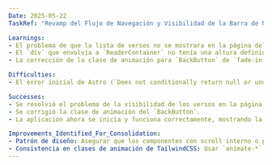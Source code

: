 ```yaml
---
Date: 2025-05-22
TaskRef: "Revamp del Flujo de Navegación y Visibilidad de la Barra de Navegación - Versos no visibles en Reader Page"

Learnings:
- El problema de que la lista de versos no se mostrara en la página del lector se debió a un problema de altura en el contenedor del componente `ReaderContainer` en `src/pages/reader/[surahId].astro`.
- El `div` que envolvía a `ReaderContainer` no tenía una altura definida (`h-full`), lo que impedía que `ReaderContainer` (que usa `h-full` y posicionamiento absoluto interno para el scroll) se expandiera correctamente.
- La corrección de la clase de animación para `BackButton` de `fade-in delay-100` a `animate-fade-in animation-delay-[100ms]` también fue necesaria para la consistencia y el correcto funcionamiento de las animaciones.

Difficulties:
- El error inicial de Astro (`Does not conditionally return null or undefined when rendered on the server`) en `BottomNavigation.tsx` fue una distracción, ya que el problema de los versos no visibles era independiente y relacionado con la estructura del contenedor.

Successes:
- Se resolvió el problema de la visibilidad de los versos en la página del lector al añadir `h-full` al div contenedor de `ReaderContainer`.
- Se corrigió la clase de animación del `BackButton`.
- La aplicación ahora se inicia y funciona correctamente, mostrando la lista de versos.

Improvements_Identified_For_Consolidation:
- Patrón de diseño: Asegurar que los componentes con scroll interno o posicionamiento absoluto tengan contenedores padres con alturas definidas (e.g., `h-full`).
- Consistencia en clases de animación de TailwindCSS: Usar `animate-*` y `animation-delay-*` de forma consistente.
---
```

